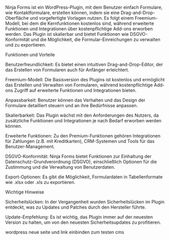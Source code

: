 Ninja Forms ist ein WordPress-Plugin, mit dem Benutzer einfach Formulare, wie Kontaktformulare, erstellen können, indem sie eine Drag-and-Drop-Oberfläche und vorgefertigte Vorlagen nutzen. Es folgt einem Freemium-Modell, bei dem die Kernfunktionen kostenlos sind, während erweiterte Funktionen und Integrationen über kostenpflichtige Add-ons erworben werden. Das Plugin ist skalierbar und bietet Funktionen wie DSGVO-Konformität und die Möglichkeit, die Formular-Einreichungen zu verwalten und zu exportieren. 

Funktionen und Vorteile

Benutzerfreundlichkeit:
Es bietet einen intuitiven Drag-and-Drop-Editor, der das Erstellen von Formularen auch für Anfänger erleichtert. 

Freemium-Modell:
Die Basisversion des Plugins ist kostenlos und ermöglicht das Erstellen und Verwalten von Formularen, während kostenpflichtige Add-ons Zugriff auf erweiterte Funktionen und Integrationen bieten. 

Anpassbarkeit:
Benutzer können das Verhalten und das Design der Formulare detailliert steuern und an ihre Bedürfnisse anpassen. 

Skalierbarkeit:
Das Plugin wächst mit den Anforderungen des Nutzers, da zusätzliche Funktionen und Integrationen je nach Bedarf erworben werden können. 

Erweiterte Funktionen:
Zu den Premium-Funktionen gehören Integrationen für Zahlungen (z.B. mit Kreditkarten), CRM-Systemen und Tools für das Benutzer-Management. 

DSGVO-Konformität:
Ninja Forms bietet Funktionen zur Einhaltung der Datenschutz-Grundverordnung (DSGVO), einschließlich Optionen für die Zustimmung und die Verwaltung von Benutzerdaten. 

Export-Optionen:
Es gibt die Möglichkeit, Formulardaten in Tabellenformate wie .xlsx oder .xls zu exportieren. 

Wichtige Hinweise 

Sicherheitslücken:
In der Vergangenheit wurden Sicherheitslücken im Plugin entdeckt, was zu Updates und Patches durch den Hersteller führte.

Update-Empfehlung:
Es ist wichtig, das Plugin immer auf der neuesten Version zu halten, um von den neuesten Sicherheitsupdates zu profitieren.

wordpress neue seite und link einbinden zum testen
cms